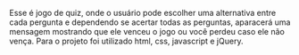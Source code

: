 Esse é jogo de quiz, onde o usuário pode escolher uma alternativa entre cada pergunta e dependendo se  acertar todas as perguntas, aparacerá uma mensagem mostrando que ele venceu o jogo ou você perdeu caso ele não vença.
Para o projeto foi utilizado html, css, javascript e jQuery.
